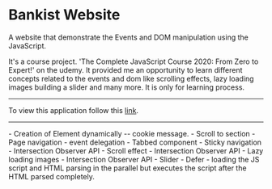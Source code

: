 # Bankist Website

A website that demonstrate the Events and DOM manipulation using the JavaScript.

It's a course project. 'The Complete JavaScript Course 2020: From Zero to Expert!' on the udemy. It provided me an opportunity to learn different concepts related to the events and dom like scrolling effects, lazy loading images building a slider and many more. It is only for learning process.

<hr>
To view this application follow this <a href="https://practice-bankist-website.netlify.app/">link</a>.

<hr>
- Creation of Element dynamically -- cookie message.
- Scroll to section
- Page navigation - event delegation
- Tabbed component  
- Sticky navigation - Intersection Observer API
- Scroll effect - Intersection Observer API
- Lazy loading images - Intersection Observer API
- Slider
- Defer - loading the JS script and HTML parsing in the parallel but executes the script after the HTML parsed completely.
